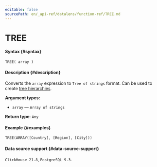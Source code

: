 ```yaml
---
editable: false
sourcePath: en/_api-ref/datalens/function-ref/TREE.md
---
```


# TREE



#### Syntax {#syntax}


```
TREE( array )
```

#### Description {#description}
Converts the `array` expression to `Tree of strings` format. Can be used to create [tree hierarchies](../dataset/data-types.md#tree-hierarchy).

**Argument types:**
- `array` — `Array of strings`


**Return type**: `Any`

#### Example {#examples}

```
TREE(ARRAY([Country], [Region], [City]))
```


#### Data source support {#data-source-support}

`ClickHouse 21.8`, `PostgreSQL 9.3`.
